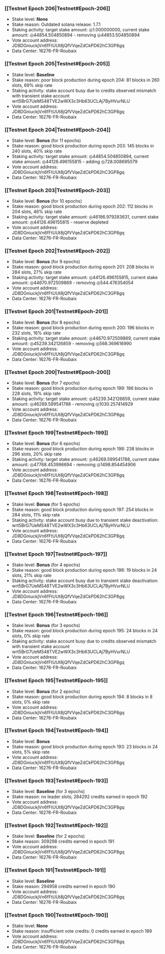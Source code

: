 ### [[Testnet Epoch 206|Testnet#Epoch-206]]
* Stake level: **None**
* Stake reason: Outdated solana release: 1.7.1
* Staking activity: target stake amount: ◎1.000000000, current stake amount: ◎44854.504850894 - removing ◎44853.504850894
* Vote account address: JD8DGniuckjVn6fFtUUt8jQfVVqeZdCkPD62hC3GP8gq
* Data Center: 16276-FR-Roubaix
### [[Testnet Epoch 205|Testnet#Epoch-205]]
* Stake level: **Baseline**
* Stake reason: poor block production during epoch 204: 81 blocks in 260 slots, 69% skip rate
* Staking activity: stake account busy due to credits observed mismatch with transient stake account wrt5BrG7UeMS48TVE2wWX3c3Hb63UCLAj7ByHVurNLU
* Vote account address: JD8DGniuckjVn6fFtUUt8jQfVVqeZdCkPD62hC3GP8gq
* Data Center: 16276-FR-Roubaix
### [[Testnet Epoch 204|Testnet#Epoch-204]]
* Stake level: **Bonus** (for 11 epochs)
* Stake reason: good block production during epoch 203: 145 blocks in 240 slots, 40% skip rate
* Staking activity: target stake amount: ◎44854.504850894, current stake amount: ◎44126.496155815 - adding ◎728.008695079
* Vote account address: JD8DGniuckjVn6fFtUUt8jQfVVqeZdCkPD62hC3GP8gq
* Data Center: 16276-FR-Roubaix
### [[Testnet Epoch 203|Testnet#Epoch-203]]
* Stake level: **Bonus** (for 10 epochs)
* Stake reason: good block production during epoch 202: 112 blocks in 204 slots, 46% skip rate
* Staking activity: target stake amount: ◎46186.979283631, current stake amount: ◎44126.496155815 - reserve depleted
* Vote account address: JD8DGniuckjVn6fFtUUt8jQfVVqeZdCkPD62hC3GP8gq
* Data Center: 16276-FR-Roubaix
### [[Testnet Epoch 202|Testnet#Epoch-202]]
* Stake level: **Bonus** (for 9 epochs)
* Stake reason: good block production during epoch 201: 208 blocks in 284 slots, 27% skip rate
* Staking activity: target stake amount: ◎44126.496155815, current stake amount: ◎44670.972509869 - removing ◎544.476354054
* Vote account address: JD8DGniuckjVn6fFtUUt8jQfVVqeZdCkPD62hC3GP8gq
* Data Center: 16276-FR-Roubaix
### [[Testnet Epoch 201|Testnet#Epoch-201]]
* Stake level: **Bonus** (for 8 epochs)
* Stake reason: good block production during epoch 200: 196 blocks in 232 slots, 16% skip rate
* Staking activity: target stake amount: ◎44670.972509869, current stake amount: ◎45239.342126859 - removing ◎568.369616990
* Vote account address: JD8DGniuckjVn6fFtUUt8jQfVVqeZdCkPD62hC3GP8gq
* Data Center: 16276-FR-Roubaix
### [[Testnet Epoch 200|Testnet#Epoch-200]]
* Stake level: **Bonus** (for 7 epochs)
* Stake reason: good block production during epoch 199: 186 blocks in 228 slots, 19% skip rate
* Staking activity: target stake amount: ◎45239.342126859, current stake amount: ◎46269.599541788 - removing ◎1030.257414929
* Vote account address: JD8DGniuckjVn6fFtUUt8jQfVVqeZdCkPD62hC3GP8gq
* Data Center: 16276-FR-Roubaix
### [[Testnet Epoch 199|Testnet#Epoch-199]]
* Stake level: **Bonus** (for 6 epochs)
* Stake reason: good block production during epoch 198: 238 blocks in 296 slots, 20% skip rate
* Staking activity: target stake amount: ◎46269.599541788, current stake amount: ◎47768.453996694 - removing ◎1498.854454906
* Vote account address: JD8DGniuckjVn6fFtUUt8jQfVVqeZdCkPD62hC3GP8gq
* Data Center: 16276-FR-Roubaix
### [[Testnet Epoch 198|Testnet#Epoch-198]]
* Stake level: **Bonus** (for 5 epochs)
* Stake reason: good block production during epoch 197: 254 blocks in 284 slots, 11% skip rate
* Staking activity: stake account busy due to transient stake deactivation: wrt5BrG7UeMS48TVE2wWX3c3Hb63UCLAj7ByHVurNLU
* Vote account address: JD8DGniuckjVn6fFtUUt8jQfVVqeZdCkPD62hC3GP8gq
* Data Center: 16276-FR-Roubaix
### [[Testnet Epoch 197|Testnet#Epoch-197]]
* Stake level: **Bonus** (for 4 epochs)
* Stake reason: good block production during epoch 196: 19 blocks in 24 slots, 21% skip rate
* Staking activity: stake account busy due to transient stake deactivation: wrt5BrG7UeMS48TVE2wWX3c3Hb63UCLAj7ByHVurNLU
* Vote account address: JD8DGniuckjVn6fFtUUt8jQfVVqeZdCkPD62hC3GP8gq
* Data Center: 16276-FR-Roubaix
### [[Testnet Epoch 196|Testnet#Epoch-196]]
* Stake level: **Bonus** (for 3 epochs)
* Stake reason: good block production during epoch 195: 24 blocks in 24 slots, 0% skip rate
* Staking activity: stake account busy due to credits observed mismatch with transient stake account wrt5BrG7UeMS48TVE2wWX3c3Hb63UCLAj7ByHVurNLU
* Vote account address: JD8DGniuckjVn6fFtUUt8jQfVVqeZdCkPD62hC3GP8gq
* Data Center: 16276-FR-Roubaix
### [[Testnet Epoch 195|Testnet#Epoch-195]]
* Stake level: **Bonus** (for 2 epochs)
* Stake reason: good block production during epoch 194: 8 blocks in 8 slots, 0% skip rate
* Vote account address: JD8DGniuckjVn6fFtUUt8jQfVVqeZdCkPD62hC3GP8gq
* Data Center: 16276-FR-Roubaix
### [[Testnet Epoch 194|Testnet#Epoch-194]]
* Stake level: **Bonus**
* Stake reason: good block production during epoch 193: 23 blocks in 24 slots, 5% skip rate
* Vote account address: JD8DGniuckjVn6fFtUUt8jQfVVqeZdCkPD62hC3GP8gq
* Data Center: 16276-FR-Roubaix
### [[Testnet Epoch 193|Testnet#Epoch-193]]
* Stake level: **Baseline** (for 3 epochs)
* Stake reason: no leader slots; 284292 credits earned in epoch 192
* Vote account address: JD8DGniuckjVn6fFtUUt8jQfVVqeZdCkPD62hC3GP8gq
* Data Center: 16276-FR-Roubaix
### [[Testnet Epoch 192|Testnet#Epoch-192]]
* Stake level: **Baseline** (for 2 epochs)
* Stake reason: 309298 credits earned in epoch 191
* Vote account address: JD8DGniuckjVn6fFtUUt8jQfVVqeZdCkPD62hC3GP8gq
* Data Center: 16276-FR-Roubaix
### [[Testnet Epoch 191|Testnet#Epoch-191]]
* Stake level: **Baseline**
* Stake reason: 294958 credits earned in epoch 190
* Vote account address: JD8DGniuckjVn6fFtUUt8jQfVVqeZdCkPD62hC3GP8gq
* Data Center: 16276-FR-Roubaix
### [[Testnet Epoch 190|Testnet#Epoch-190]]
* Stake level: **None**
* Stake reason: insufficient vote credits: 0 credits earned in epoch 189
* Vote account address: JD8DGniuckjVn6fFtUUt8jQfVVqeZdCkPD62hC3GP8gq
* Data Center: 16276-FR-Roubaix